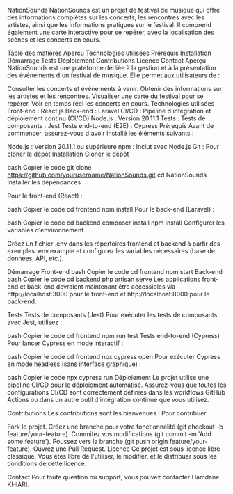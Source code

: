 NationSounds
NationSounds est un projet de festival de musique qui offre des informations complètes sur les concerts, les rencontres avec les artistes, ainsi que les informations pratiques sur le festival. Il comprend également une carte interactive pour se repérer, avec la localisation des scènes et les concerts en cours.

Table des matières
Aperçu
Technologies utilisées
Prérequis
Installation
Démarrage
Tests
Déploiement
Contributions
Licence
Contact
Aperçu
NationSounds est une plateforme dédiée à la gestion et à la présentation des événements d'un festival de musique. Elle permet aux utilisateurs de :

Consulter les concerts et événements à venir.
Obtenir des informations sur les artistes et les rencontres.
Visualiser une carte du festival pour se repérer.
Voir en temps réel les concerts en cours.
Technologies utilisées
Front-end : React.js
Back-end : Laravel
CI/CD : Pipeline d'intégration et déploiement continu (CI/CD)
Node.js : Version 20.11.1
Tests :
Tests de composants : Jest
Tests end-to-end (E2E) : Cypress
Prérequis
Avant de commencer, assurez-vous d'avoir installé les éléments suivants :

Node.js : Version 20.11.1 ou supérieure
npm : Inclut avec Node.js
Git : Pour cloner le dépôt
Installation
Cloner le dépôt

bash
Copier le code
git clone https://github.com/yourusername/NationSounds.git
cd NationSounds
Installer les dépendances

Pour le front-end (React) :

bash
Copier le code
cd frontend
npm install
Pour le back-end (Laravel) :

bash
Copier le code
cd backend
composer install
npm install
Configurer les variables d'environnement

Créez un fichier .env dans les répertoires frontend et backend à partir des exemples .env.example et configurez les variables nécessaires (base de données, API, etc.).

Démarrage
Front-end
bash
Copier le code
cd frontend
npm start
Back-end
bash
Copier le code
cd backend
php artisan serve
Les applications front-end et back-end devraient maintenant être accessibles via http://localhost:3000 pour le front-end et http://localhost:8000 pour le back-end.

Tests
Tests de composants (Jest)
Pour exécuter les tests de composants avec Jest, utilisez :

bash
Copier le code
cd frontend
npm run test
Tests end-to-end (Cypress)
Pour lancer Cypress en mode interactif :

bash
Copier le code
cd frontend
npx cypress open
Pour exécuter Cypress en mode headless (sans interface graphique) :

bash
Copier le code
npx cypress run
Déploiement
Le projet utilise une pipeline CI/CD pour le déploiement automatisé. Assurez-vous que toutes les configurations CI/CD sont correctement définies dans les workflows GitHub Actions ou dans un autre outil d'intégration continue que vous utilisez.

Contributions
Les contributions sont les bienvenues ! Pour contribuer :

Fork le projet.
Créez une branche pour votre fonctionnalité (git checkout -b feature/your-feature).
Commitez vos modifications (git commit -m 'Add some feature').
Poussez vers la branche (git push origin feature/your-feature).
Ouvrez une Pull Request.
Licence
Ce projet est sous licence libre classique. Vous êtes libre de l'utiliser, le modifier, et le distribuer sous les conditions de cette licence.

Contact
Pour toute question ou support, vous pouvez contacter Hamdane KHIARI.
